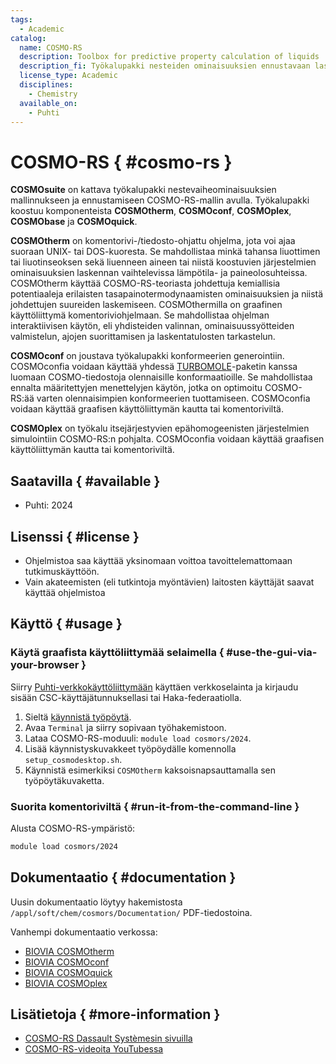 ```yaml
---
tags:
  - Academic
catalog:
  name: COSMO-RS
  description: Toolbox for predictive property calculation of liquids
  description_fi: Työkalupakki nesteiden ominaisuuksien ennustavaan laskentaan
  license_type: Academic
  disciplines:
    - Chemistry
  available_on:
    - Puhti
---
```


# COSMO-RS { #cosmo-rs }

**COSMOsuite** on kattava työkalupakki nestevaiheominaisuuksien mallinnukseen ja ennustamiseen COSMO-RS-mallin avulla. Työkalupakki koostuu komponenteista **COSMOtherm**, **COSMOconf**, **COSMOplex**, **COSMObase** ja **COSMOquick**.

**COSMOtherm** on komentorivi-/tiedosto-ohjattu ohjelma, jota voi ajaa suoraan UNIX- tai DOS-kuoresta. Se mahdollistaa minkä tahansa liuottimen tai liuotinseoksen sekä liuenneen aineen tai niistä koostuvien järjestelmien ominaisuuksien laskennan vaihtelevissa lämpötila- ja paineolosuhteissa. COSMOtherm käyttää COSMO-RS-teoriasta johdettuja kemiallisia potentiaaleja erilaisten tasapainotermodynaamisten ominaisuuksien ja niistä johdettujen suureiden laskemiseen. COSMOthermilla on graafinen käyttöliittymä komentoriviohjelmaan. Se mahdollistaa ohjelman interaktiivisen käytön, eli yhdisteiden valinnan, ominaisuussyötteiden valmistelun, ajojen suorittamisen ja laskentatulosten tarkastelun.

**COSMOconf** on joustava työkalupakki konformeerien generointiin. COSMOconfia voidaan käyttää yhdessä [TURBOMOLE](turbomole.md)-paketin kanssa luomaan COSMO-tiedostoja olennaisille konformaatioille. Se mahdollistaa ennalta määritettyjen menettelyjen käytön, jotka on optimoitu COSMO-RS:ää varten olennaisimpien konformeerien tuottamiseen. COSMOconfia voidaan käyttää graafisen käyttöliittymän kautta tai komentoriviltä.

**COSMOplex** on työkalu itsejärjestyvien epähomogeenisten järjestelmien simulointiin COSMO-RS:n pohjalta. COSMOconfia voidaan käyttää graafisen käyttöliittymän kautta tai komentoriviltä.

## Saatavilla { #available }

* Puhti: 2024

## Lisenssi { #license }

* Ohjelmistoa saa käyttää yksinomaan voittoa tavoittelemattomaan tutkimuskäyttöön.
* Vain akateemisten (eli tutkintoja myöntävien) laitosten käyttäjät saavat käyttää ohjelmistoa

## Käyttö { #usage }

### Käytä graafista käyttöliittymää selaimella { #use-the-gui-via-your-browser }

Siirry [Puhti-verkkokäyttöliittymään](https://puhti.csc.fi/) käyttäen verkkoselainta ja kirjaudu sisään CSC-käyttäjätunnuksellasi tai Haka-federaatiolla.

1. Sieltä [käynnistä työpöytä](../computing/webinterface/desktop.md#launching).
2. Avaa `Terminal` ja siirry sopivaan työhakemistoon.
3. Lataa COSMO-RS-moduuli: `module load cosmors/2024`.
4. Lisää käynnistyskuvakkeet työpöydälle komennolla `setup_cosmodesktop.sh`.
5. Käynnistä esimerkiksi `COSMOtherm` kaksoisnapsauttamalla sen työpöytäkuvaketta.

### Suorita komentoriviltä { #run-it-from-the-command-line }

Alusta COSMO-RS-ympäristö:

```bash
module load cosmors/2024
```

## Dokumentaatio { #documentation }

Uusin dokumentaatio löytyy hakemistosta `/appl/soft/chem/cosmors/Documentation/` PDF-tiedostoina.

Vanhempi dokumentaatio verkossa:

* [BIOVIA COSMOtherm](https://www.3ds.com/support/documentation/resource-library/single/biovia-cosmotherm/) 
* [BIOVIA COSMOconf](https://www.3ds.com/support/documentation/resource-library/single/biovia-cosmoconf/) 
* [BIOVIA COSMOquick](https://www.3ds.com/support/documentation/resource-library/single/biovia-cosmoquick/) 
* [BIOVIA COSMOplex ](https://www.3ds.com/support/documentation/resource-library/single/biovia-cosmoplex/) 

## Lisätietoja { #more-information }

* [COSMO-RS Dassault Systèmesin sivuilla](https://www.3ds.com/products/biovia/cosmo-rs) 
* [COSMO-RS-videoita YouTubessa](https://www.youtube.com/playlist?list=PLRBPTxPZPfXVPSB46N-Ih1bCwMxOUY3de)
